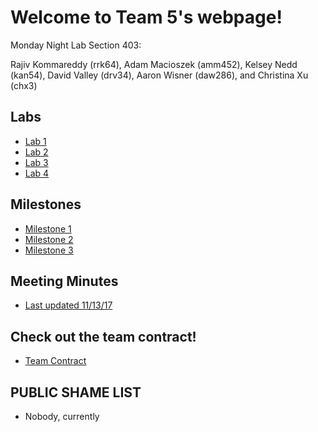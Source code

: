 # Welcome to Team 5's webpage!

Monday Night Lab Section 403:

Rajiv Kommareddy (rrk64), Adam Macioszek (amm452), Kelsey Nedd (kan54), David Valley (drv34), Aaron Wisner (daw286), and Christina Xu (chx3)

## Labs

* [Lab 1](Lab1page.md)
* [Lab 2](Lab2Page.md)
* [Lab 3](Lab3Page.md)
* [Lab 4](Lab4Page.md)

## Milestones
* [Milestone 1](Milestone1Page.md)
* [Milestone 2](Milestone2Page.md)
* [Milestone 3](Milestone3Page.md)

## Meeting Minutes
* [Last updated 11/13/17](Minutes.pdf)

## Check out the team contract!
* [Team Contract](Contract2.0.pdf)

## PUBLIC SHAME LIST
* Nobody, currently
